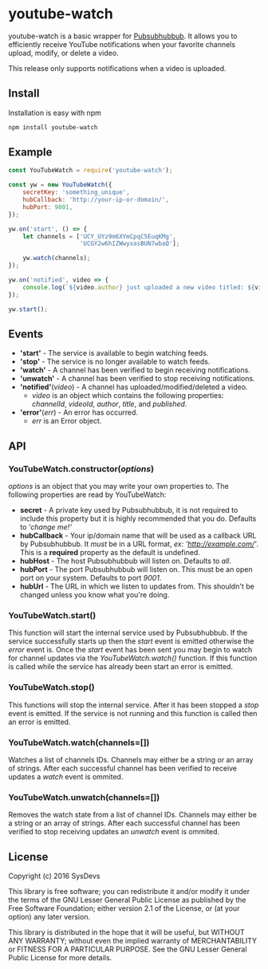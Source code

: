 # youtube-watch
youtube-watch is a basic wrapper for [Pubsubhubbub](https://github.com/pubsubhubbub/). It allows you to efficiently receive YouTube notifications when your favorite channels upload, modify, or delete a video.

This release only supports notifications when a video is uploaded.

## Install
Installation is easy with npm
```bash
npm install youtube-watch
```

## Example
```javascript
const YouTubeWatch = require('youtube-watch');

const yw = new YouTubeWatch({
	secretKey: 'something_unique',
	hubCallback: 'http://your-ip-or-domain/',
	hubPort: 9001,
});

yw.on('start', () => {
    let channels = ['UCY_UYz9m6XYmCpqC5EuqKMg',
                    'UCGY2w6hIZWwyxasBUN7wbaQ'];

    yw.watch(channels);
});

yw.on('notified', video => {
	console.log(`${video.author} just uploaded a new video titled: ${video.title}`);
});

yw.start();
```

## Events
  * **'start'** - The service is available to begin watching feeds.
  * **'stop'** - The service is no longer available to watch feeds.
  * **'watch'** - A channel has been verified to begin receiving notifications.
  * **'unwatch'** - A channel has been verified to stop receiving notifications.
  * **'notified'**(*video*) - A channel has uploaded/modified/deleted a video.
    * *video* is an object which contains the following properties: *channelId*, *videoId*, *author*, *title*, and *published*.
  * **'error'**(*err*) - An error has occurred.
    * *err* is an Error object.

## API
### YouTubeWatch.constructor(*options*)
*options* is an object that you may write your own properties to.
The following properties are read by YouTubeWatch:
  * **secret** - A private key used by Pubsubhubbub, it is not required to include this property but it is highly recommended that you do. Defaults to *'change me!'*
  * **hubCallback** - Your ip/domain name that will be used as a callback URL by Pubsubhubbub. It *must* be in a URL format, *ex: 'http://example.com/'*. This is a __required__ property as the default is undefined.
  * **hubHost** - The host Pubsubhubbub will listen on. Defaults to *all*.
  * **hubPort** - The port Pubsubhubbub will listen on. This must be an open port on your system. Defaults to port *9001*.
  * **hubUrl** - The URL in which we listen to updates from. This shouldn't be changed unless you know what you're doing.

### YouTubeWatch.start()
This function will start the internal service used by Pubsubhubbub. If the service successfully starts up then the *start* event is emitted otherwise the *error* event is. Once the *start* event has been sent you may begin to watch for channel updates via the *YouTubeWatch.watch()* function. If this function is called while the service has already been start an error is emitted.
### YouTubeWatch.stop()
This functions will stop the internal service. After it has been stopped a *stop* event is emitted. If the service is not running and this function is called then an error is emitted.
### YouTubeWatch.watch(channels=[])
Watches a list of channels IDs. Channels may either be a string or an array of strings. After each successful channel has been verified to receive updates a *watch* event is ommited.
### YouTubeWatch.unwatch(channels=[])
Removes the watch state from a list of channel IDs. Channels may either be a string or an array of strings. After each successful channel has been verified to stop receiving updates an *unwatch* event is ommited.

## License
Copyright (c) 2016 SysDevs

This library is free software; you can redistribute it and/or
modify it under the terms of the GNU Lesser General Public
License as published by the Free Software Foundation; either
version 2.1 of the License, or (at your option) any later version.

This library is distributed in the hope that it will be useful,
but WITHOUT ANY WARRANTY; without even the implied warranty of
MERCHANTABILITY or FITNESS FOR A PARTICULAR PURPOSE.  See the GNU
Lesser General Public License for more details.
